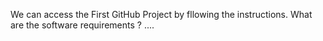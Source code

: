 We can access the First GitHub Project by fllowing the instructions.
What are the software requirements ?
....
